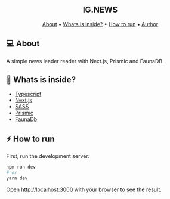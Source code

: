 <h2 align="center"> 
	IG.NEWS
</h2>

<p align="center">
 <a href="#-about">About</a> •
 <a href="#-whats-is-inside?">Whats is inside?</a> •
 <a href="#-how-to-run">How to run</a> •
 <a href="#-author">Author</a>
</p>

## 💻 About

A simple news leader reader with Next.js, Prismic and FaunaDB.

## 📁 Whats is inside?

- [Typescript](https://www.typescriptlang.org/)
- [Next.js](https://nextjs.org/)
- [SASS](https://sass-lang.com/)
- [Prismic](https://prismic.io/)
- [FaunaDb](https://fauna.com/)

## ⚡ How to run
First, run the development server:

```bash
npm run dev
# or
yarn dev
```

Open [http://localhost:3000](http://localhost:3000) with your browser to see the result.

